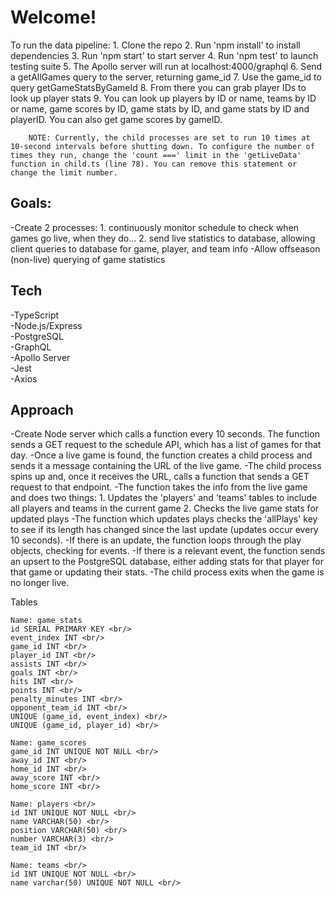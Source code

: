 <h1>Welcome!</h1>

To run the data pipeline:
    1. Clone the repo
    2. Run 'npm install' to install dependencies
    3. Run 'npm start' to start server
    4. Run 'npm test' to launch testing suite
    5. The Apollo server will run at localhost:4000/graphql
    6. Send a getAllGames query to the server, returning game_id
    7. Use the game_id to query getGameStatsByGameId
    8. From there you can grab player IDs to look up player stats
    9. You can look up players by ID or name, teams by ID or name, game scores by ID, game stats by ID, and game stats by ID and playerID. You can also get game scores by gameID.

        NOTE: Currently, the child processes are set to run 10 times at 10-second intervals before shutting down. To configure the number of times they run, change the 'count ===' limit in the 'getLiveData' function in child.ts (line 78). You can remove this statement or change the limit number.

<h2>Goals:</h2>
-Create 2 processes: 
  1. continuously monitor schedule to check when games go live, when they do...
  2. send live statistics to database, allowing client queries to database for game, player, and team info
-Allow offseason (non-live) querying of game statistics

<h2>Tech</h2>
-TypeScript <br/>
-Node.js/Express <br/>
-PostgreSQL <br/>
-GraphQL <br/>
-Apollo Server <br/>
-Jest <br/>
-Axios <br/>

<h2>Approach</h2>
-Create Node server which calls a function every 10 seconds. The function sends a GET request to the schedule API, which has a list of games for that day.
-Once a live game is found, the function creates a child process and sends it a message containing the URL of the live game.
-The child process spins up and, once it receives the URL, calls a function that sends a GET request to that endpoint.
-The function takes the info from the live game and does two things:
  1. Updates the 'players' and 'teams' tables to include all players and teams in the current game
  2. Checks the live game stats for updated plays
-The function which updates plays checks the 'allPlays' key to see if its length has changed since the last update (updates occur every 10 seconds). 
-If there is an update, the function loops through the play objects, checking for events.
-If there is a relevant event, the function sends an upsert to the PostgreSQL database, either adding stats for that player for that game or updating their stats.
-The child process exits when the game is no longer live.

Tables

    Name: game_stats
    id SERIAL PRIMARY KEY <br/>
    event_index INT <br/>
    game_id INT <br/>
    player_id INT <br/>
    assists INT <br/>
    goals INT <br/>
    hits INT <br/>
    points INT <br/>
    penalty_minutes INT <br/>
    opponent_team_id INT <br/>
    UNIQUE (game_id, event_index) <br/>
    UNIQUE (game_id, player_id) <br/>

    Name: game_scores 
    game_id INT UNIQUE NOT NULL <br/>
    away_id INT <br/>
    home_id INT <br/>
    away_score INT <br/>
    home_score INT <br/>

    Name: players <br/>
    id INT UNIQUE NOT NULL <br/>
    name VARCHAR(50) <br/>
    position VARCHAR(50) <br/>
    number VARCHAR(3) <br/>
    team_id INT <br/>

    Name: teams <br/>
    id INT UNIQUE NOT NULL <br/>
    name varchar(50) UNIQUE NOT NULL <br/>


